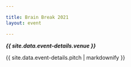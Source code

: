 ```yaml
---

title: Brain Break 2021
layout: event

---
```


<!-- rebuild 14 -->

***{{ site.data.event-details.venue }}***

{{ site.data.event-details.pitch | markdownify }}



